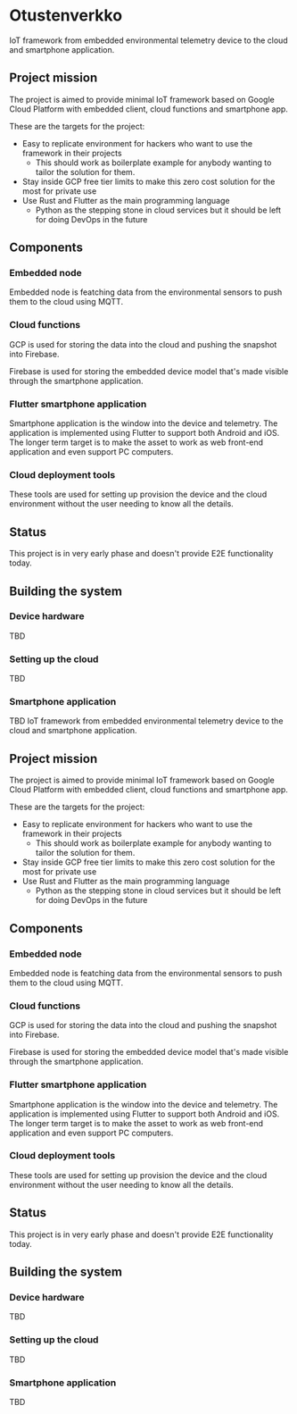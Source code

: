 # Otustenverkko
IoT framework from embedded environmental telemetry device to the cloud and smartphone application.

## Project mission
The project is aimed to provide minimal IoT framework based on Google Cloud Platform with embedded client, cloud functions and smartphone app.

These are the targets for the project:
- Easy to replicate environment for hackers who want to use the framework in their projects
  - This should work as boilerplate example for anybody wanting to tailor the solution for them.
- Stay inside GCP free tier limits to make this zero cost solution for the most for private use
- Use Rust and Flutter as the main programming language
  - Python as the stepping stone in cloud services but it should be left for doing DevOps in the future

## Components
### Embedded node
Embedded node is featching data from the environmental sensors to push them to the cloud using MQTT.

### Cloud functions
GCP is used for storing the data into the cloud and pushing the snapshot into Firebase.

Firebase is used for storing the embedded device model that's made visible through the smartphone application.

### Flutter smartphone application
Smartphone application is the window into the device and telemetry. The application is implemented using Flutter to support both Android and iOS. The longer term target is to make the asset to work as web front-end application and even support PC computers.

### Cloud deployment tools
These tools are used for setting up provision the device and the cloud environment without the user needing to know all the details.

## Status
This project is in very early phase and doesn't provide E2E functionality today.

## Building the system
### Device hardware
TBD

### Setting up the cloud
TBD

### Smartphone application
TBD
IoT framework from embedded environmental telemetry device to the cloud and smartphone application.

## Project mission
The project is aimed to provide minimal IoT framework based on Google Cloud Platform with embedded client, cloud functions and smartphone app.

These are the targets for the project:
- Easy to replicate environment for hackers who want to use the framework in their projects
  - This should work as boilerplate example for anybody wanting to tailor the solution for them.
- Stay inside GCP free tier limits to make this zero cost solution for the most for private use
- Use Rust and Flutter as the main programming language
  - Python as the stepping stone in cloud services but it should be left for doing DevOps in the future

## Components
### Embedded node
Embedded node is featching data from the environmental sensors to push them to the cloud using MQTT.

### Cloud functions
GCP is used for storing the data into the cloud and pushing the snapshot into Firebase.

Firebase is used for storing the embedded device model that's made visible through the smartphone application.

### Flutter smartphone application
Smartphone application is the window into the device and telemetry. The application is implemented using Flutter to support both Android and iOS. The longer term target is to make the asset to work as web front-end application and even support PC computers.

### Cloud deployment tools
These tools are used for setting up provision the device and the cloud environment without the user needing to know all the details.

## Status
This project is in very early phase and doesn't provide E2E functionality today.

## Building the system
### Device hardware
TBD

### Setting up the cloud
TBD

### Smartphone application
TBD
